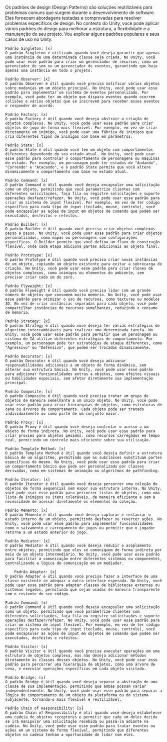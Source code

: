 Os padrões de design (Design Patterns) são soluções reutilizáveis para problemas comuns que surgem durante o desenvolvimento de software. Eles fornecem abordagens testadas e comprovadas para resolver problemas específicos de design. No contexto do Unity, você pode aplicar vários padrões de design para melhorar a estrutura, a flexibilidade e a manutenção do seu projeto. Vou explicar alguns padrões populares e seus casos de uso no Unity.

    Padrão Singleton: [x]
    O padrão Singleton é utilizado quando você deseja garantir que apenas uma instância de uma determinada classe seja criada. No Unity, você pode usar esse padrão para criar um gerenciador de recursos, como um gerenciador de som ou um gerenciador de eventos, garantindo que haja apenas uma instância em todo o projeto.

    Padrão Observer: [x]
    O padrão Observer é útil quando você precisa notificar vários objetos sobre mudanças em um objeto principal. No Unity, você pode usar esse padrão para implementar um sistema de eventos personalizado. Por exemplo, você pode ter um objeto que dispara eventos quando ocorrem colisões e vários objetos que se inscrevem para receber esses eventos e responder de acordo.

    Padrão Factory: [x]
    O padrão Factory é útil quando você deseja abstrair a criação de objetos complexos. No Unity, você pode usar esse padrão para criar objetos de jogo de forma mais flexível. Por exemplo, em vez de criar diretamente um inimigo, você pode usar uma fábrica de inimigos que cria diferentes tipos de inimigos com base em parâmetros.

    Padrão State: [x]
    O padrão State é útil quando você tem um objeto com comportamentos diferentes dependendo do seu estado atual. No Unity, você pode usar esse padrão para controlar o comportamento de personagens ou máquinas de estado. Por exemplo, um personagem pode ter estados de "Andando", "Correndo" e "Atacando", e o padrão State permite que você altere dinamicamente o comportamento com base no estado atual.

    Padrão Command: [x]
    O padrão Command é útil quando você deseja encapsular uma solicitação como um objeto, permitindo que você parametrize clientes com diferentes solicitações, faça fila ou registre solicitações e suporte operações desfazer/refazer. No Unity, você pode usar esse padrão para criar um sistema de input flexível. Por exemplo, em vez de ter código específico para cada tipo de input (teclado, mouse, controle), você pode encapsular as ações de input em objetos de comando que podem ser executados, desfeitos e refeitos.

    Padrão Builder: [x]
    O padrão Builder é útil quando você precisa criar objetos complexos passo a passo. No Unity, você pode usar esse padrão para criar objetos personalizados, como mapas ou personagens com configurações específicas. O Builder permite que você defina um fluxo de construção flexível, onde cada etapa adiciona partes adicionais ao objeto final.

    Padrão Prototype: [x]
    O padrão Prototype é útil quando você precisa criar novas instâncias de um objeto, copiando um objeto existente para evitar a sobrecarga de criação. No Unity, você pode usar esse padrão para criar clones de objetos complexos, como inimigos ou elementos do ambiente, sem precisar criar cada um do zero.

    Padrão Flyweight: [x]
    O padrão Flyweight é útil quando você precisa lidar com um grande número de objetos que consomem muita memória. No Unity, você pode usar esse padrão para otimizar o uso de recursos, como texturas ou modelos 3D. Em vez de criar instâncias separadas para cada objeto, você pode compartilhar instâncias de recursos semelhantes, reduzindo o consumo de memória.

    Padrão Strategy: [x]
    O padrão Strategy é útil quando você deseja ter várias estratégias de algoritmo intercambiáveis para realizar uma determinada tarefa. No Unity, você pode usar esse padrão para permitir que um personagem ou sistema de IA utilize diferentes estratégias de comportamento. Por exemplo, um personagem pode ter estratégias de ataque diferentes, como "Agressivo" ou "Defensivo", que podem ser trocadas dinamicamente.

    Padrão Decorator: [x]
    O padrão Decorator é útil quando você deseja adicionar responsabilidades adicionais a um objeto de forma dinâmica, sem alterar sua estrutura básica. No Unity, você pode usar esse padrão para adicionar funcionalidades extras a objetos, como efeitos visuais ou habilidades especiais, sem afetar diretamente sua implementação principal.

    Padrão Composite: [x]
    O padrão Composite é útil quando você precisa tratar um grupo de objetos de maneira semelhante a um único objeto. No Unity, você pode usar esse padrão para criar hierarquias de objetos, como estruturas de cena ou árvores de comportamento. Cada objeto pode ser tratado individualmente ou como parte de um conjunto maior.

    Padrão Proxy: [x]
    O padrão Proxy é útil quando você deseja controlar o acesso a um objeto de forma indireta. No Unity, você pode usar esse padrão para criar proxies para objetos pesados, como recursos carregados em tempo real, permitindo um controle mais eficiente sobre sua utilização.

    Padrão Template Method: [x]
    O padrão Template Method é útil quando você deseja definir a estrutura básica de um algoritmo, permitindo que as subclasses substituam partes específicas do mesmo. No Unity, você pode usar esse padrão para criar um comportamento básico que pode ser personalizado por classes derivadas, como em sistemas de animação ou algoritmos de pathfinding.

    Padrão Iterator: [x]
    O padrão Iterator é útil quando você deseja percorrer uma coleção de objetos de forma sequencial sem expor sua estrutura interna. No Unity, você pode usar esse padrão para percorrer listas de objetos, como uma lista de inimigos ou itens coletáveis, de maneira eficiente e sem a necessidade de acessar diretamente os elementos da coleção.

    Padrão Memento: [x]
    O padrão Memento é útil quando você deseja capturar e restaurar o estado interno de um objeto, permitindo desfazer ou reverter ações. No Unity, você pode usar esse padrão para implementar funcionalidades como o salvamento e carregamento de jogos ou permitir que o jogador retorne a um estado anterior do jogo.

    Padrão Mediator: [x]
    O padrão Mediator é útil quando você deseja reduzir o acoplamento entre objetos, permitindo que eles se comuniquem de forma indireta por meio de um objeto intermediário. No Unity, você pode usar esse padrão para facilitar a comunicação entre diferentes sistemas ou componentes, centralizando a lógica de comunicação em um mediador.

        Padrão Adapter: [x]
    O padrão Adapter é útil quando você precisa fazer a interface de uma classe existente se adequar a outra interface esperada. No Unity, você pode usar esse padrão para adaptar classes de bibliotecas externas ou sistemas legados, permitindo que sejam usadas de maneira transparente com o restante do seu código.

    Padrão Command: [x]
    O padrão Command é útil quando você deseja encapsular uma solicitação como um objeto, permitindo que você parametrize clientes com diferentes solicitações, faça fila ou registre solicitações e suporte operações desfazer/refazer. No Unity, você pode usar esse padrão para criar um sistema de input flexível. Por exemplo, em vez de ter código específico para cada tipo de input (teclado, mouse, controle), você pode encapsular as ações de input em objetos de comando que podem ser executados, desfeitos e refeitos.

    Padrão Visitor: [x]
    O padrão Visitor é útil quando você precisa executar operações em uma estrutura de objetos complexa, mas não deseja adicionar métodos diretamente às classes desses objetos. No Unity, você pode usar esse padrão para percorrer uma hierarquia de objetos, como uma árvore de cena, e executar operações específicas em cada objeto visitado.

    Padrão Bridge: [x]
    O padrão Bridge é útil quando você deseja separar a abstração de uma classe de sua implementação, permitindo que ambas possam variar independentemente. No Unity, você pode usar esse padrão para separar a lógica do comportamento de um objeto da plataforma ou do sistema subjacente, tornando-o mais flexível e reutilizável.

    Padrão Chain of Responsibility: [x]
    O padrão Chain of Responsibility é útil quando você deseja estabelecer uma cadeia de objetos receptores e permitir que cada um deles decida se irá manipular uma solicitação recebida ou passá-la adiante na cadeia. No Unity, você pode usar esse padrão para tratar eventos ou ações em um sistema de forma flexível, permitindo que diferentes objetos na cadeia tenham a oportunidade de lidar com eles.